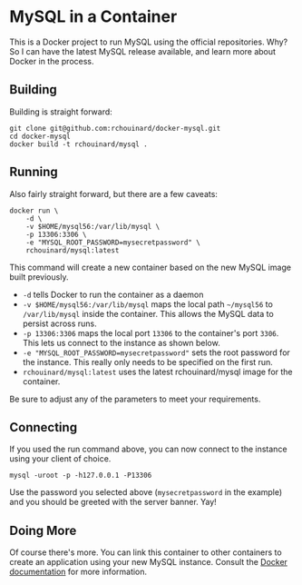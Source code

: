 MySQL in a Container
====================

This is a Docker project to run MySQL using the official repositories.
Why? So I can have the latest MySQL release available, and learn more about
Docker in the process.

Building
--------

Building is straight forward:

    git clone git@github.com:rchouinard/docker-mysql.git
    cd docker-mysql
    docker build -t rchouinard/mysql .

Running
-------

Also fairly straight forward, but there are a few caveats:

    docker run \
        -d \
        -v $HOME/mysql56:/var/lib/mysql \
        -p 13306:3306 \
        -e "MYSQL_ROOT_PASSWORD=mysecretpassword" \
        rchouinard/mysql:latest

This command will create a new container based on the new MySQL image built
previously.

 - `-d` tells Docker to run the container as a daemon
 - `-v $HOME/mysql56:/var/lib/mysql` maps the local path `~/mysql56` to
`/var/lib/mysql` inside the container. This allows the MySQL data to persist
across runs.
 - `-p 13306:3306` maps the local port `13306` to the container's port `3306`.
This lets us connect to the instance as shown below.
 - `-e "MYSQL_ROOT_PASSWORD=mysecretpassword"` sets the root password for the
instance. This really only needs to be specified on the first run.
 - `rchouinard/mysql:latest` uses the latest rchouinard/mysql image for the container.

Be sure to adjust any of the parameters to meet your requirements.

Connecting
----------

If you used the run command above, you can now connect to the instance using
your client of choice.

    mysql -uroot -p -h127.0.0.1 -P13306

Use the password you selected above (`mysecretpassword` in the example) and you
should be greeted with the server banner. Yay!

Doing More
----------

Of course there's more. You can link this container to other containers to
create an application using your new MySQL instance. Consult the
[Docker documentation](https://docs.docker.com/) for more information.
